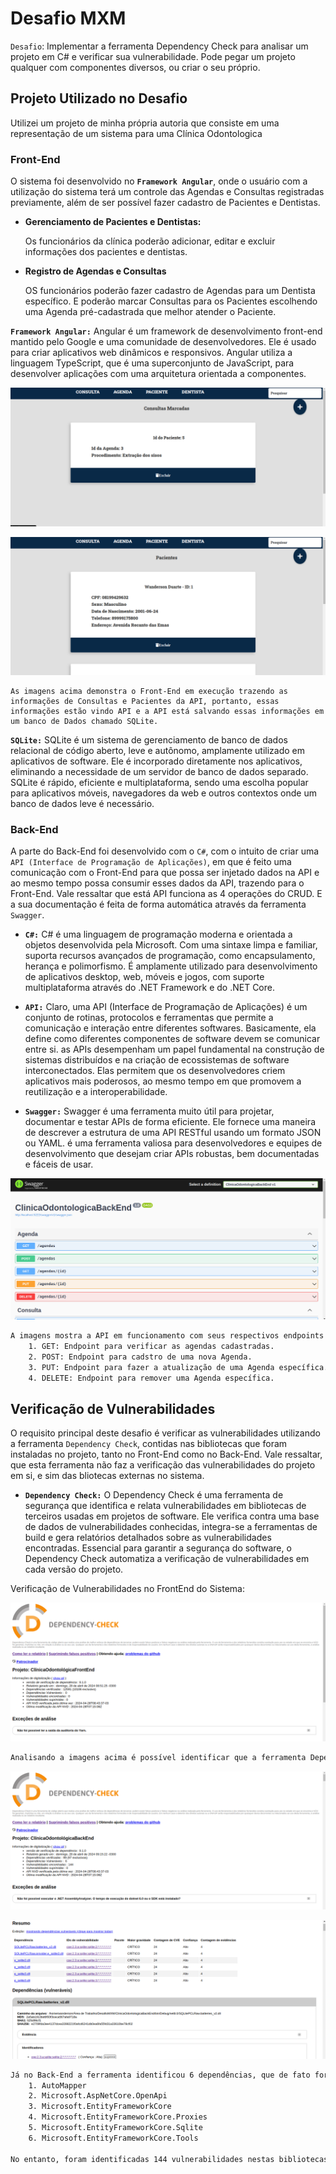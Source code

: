 # Desafio MXM

`Desafio`: Implementar a ferramenta Dependency Check para analisar um projeto em C# e verificar sua vulnerabilidade. Pode pegar um projeto qualquer com componentes diversos, ou criar o seu próprio.

## Projeto Utilizado no Desafio

Utilizei um projeto de minha própria autoria que consiste em uma representação de um sistema para uma Clínica Odontologica

### Front-End

O sistema foi desenvolvido no **`Framework Angular`**, onde o usuário com a utilização do sistema terá um controle das Agendas e Consultas registradas previamente, além de ser possível fazer cadastro de Pacientes e Dentistas.

- **Gerenciamento de Pacientes e Dentistas:**

    Os funcionários da clínica poderão adicionar, editar e excluir informações dos pacientes e dentistas.

- **Registro de Agendas e Consultas**

    OS funcionários poderão fazer cadastro de Agendas para um Dentista específico. E poderão marcar Consultas para os Pacientes escolhendo uma Agenda pré-cadastrada que melhor atender o Paciente.

**`Framework Angular:`** Angular é um framework de desenvolvimento front-end mantido pelo Google e uma comunidade de desenvolvedores. Ele é usado para criar aplicativos web dinâmicos e responsivos. Angular utiliza a linguagem TypeScript, que é uma superconjunto de JavaScript, para desenvolver aplicações com uma arquitetura orientada a componentes.

![AngularFrontEnd](ImagensProjeto/pagina_consulta.png)

![AngularFrontEnd](ImagensProjeto/pagina_paciente.png)

```
As imagens acima demonstra o Front-End em execução trazendo as informações de Consultas e Pacientes da API, portanto, essas informações estão vindo API e a API está salvando essas informações em um banco de Dados chamado SQLite. 
```

**`SQLite:`** SQLite é um sistema de gerenciamento de banco de dados relacional de código aberto, leve e autônomo, amplamente utilizado em aplicativos de software. Ele é incorporado diretamente nos aplicativos, eliminando a necessidade de um servidor de banco de dados separado. SQLite é rápido, eficiente e multiplataforma, sendo uma escolha popular para aplicativos móveis, navegadores da web e outros contextos onde um banco de dados leve é necessário.

### Back-End

A parte do Back-End foi desenvolvido com o `C#`, com o intuito de criar uma `API (Interface de Programação de Aplicações)`, em que é feito uma comunicação com o Front-End para que possa ser injetado dados na API e ao mesmo tempo possa consumir esses dados da API, trazendo para o Front-End. Vale ressaltar que está API funciona as 4 operações do CRUD. E a sua documentação é feita de forma automática através da ferramenta `Swagger`.

- **`C#:`** C# é uma linguagem de programação moderna e orientada a objetos desenvolvida pela Microsoft. Com uma sintaxe limpa e familiar, suporta recursos avançados de programação, como encapsulamento, herança e polimorfismo. É amplamente utilizado para desenvolvimento de aplicativos desktop, web, móveis e jogos, com suporte multiplataforma através do .NET Framework e do .NET Core.

- **`API:`** Claro, uma API (Interface de Programação de Aplicações) é um conjunto de rotinas, protocolos e ferramentas que permite a comunicação e interação entre diferentes softwares. Basicamente, ela define como diferentes componentes de software devem se comunicar entre si. as APIs desempenham um papel fundamental na construção de sistemas distribuídos e na criação de ecossistemas de software interconectados. Elas permitem que os desenvolvedores criem aplicativos mais poderosos, ao mesmo tempo em que promovem a reutilização e a interoperabilidade.

- **`Swagger:`** Swagger é uma ferramenta muito útil para projetar, documentar e testar APIs de forma eficiente. Ele fornece uma maneira de descrever a estrutura de uma API RESTful usando um formato JSON ou YAML. é uma ferramenta valiosa para desenvolvedores e equipes de desenvolvimento que desejam criar APIs robustas, bem documentadas e fáceis de usar.

![Swagger](ImagensProjeto/pagina_swagger.png)

```txt
A imagens mostra a API em funcionamento com seus respectivos endpoints de Agenda contendo as funcionalidades do CRUD.
    1. GET: Endpoint para verificar as agendas cadastradas.
    2. POST: Endpoint para cadstro de uma nova Agenda.
    3. PUT: Endpoint para fazer a atualização de uma Agenda específica.
    4. DELETE: Endpoint para remover uma Agenda específica.
```

## Verificação de Vulnerabilidades

O requisito principal deste desafio é verificar as vulnerabilidades utilizando a ferramenta `Dependency Check`, contidas nas bibliotecas que foram instaladas no projeto, tanto no Front-End como no Back-End. Vale ressaltar, que esta ferramenta não faz a verificação das vulnerabilidades do projeto em si, e sim das bliotecas externas no sistema.

- **`Dependency Check:`** O Dependency Check é uma ferramenta de segurança que identifica e relata vulnerabilidades em bibliotecas de terceiros usadas em projetos de software. Ele verifica contra uma base de dados de vulnerabilidades conhecidas, integra-se a ferramentas de build e gera relatórios detalhados sobre as vulnerabilidades encontradas. Essencial para garantir a segurança do software, o Dependency Check automatiza a verificação de vulnerabilidades em cada versão do projeto.

Verificação de Vulnerabilidades no FrontEnd do Sistema:

![DependencyCheckFrontEnd](ImagensProjeto/dep_check_pag_inicial_frontend.png)

```txt
Analisando a imagens acima é possível identificar que a ferramenta Dependency Check não identificou nenhum tipo vulnerabilidades no Front-End do sistema.
```

![DependencyCheckBackEnd](ImagensProjeto/dep_check_pag_inicial_backend.png)

![DependencyCheckBackEnd](ImagensProjeto/dep_check_pag_resumo_backend.png)

```txt
Já no Back-End a ferramenta identificou 6 dependências, que de fato foram instaladas 6 bibliotecas externas:
    1. AutoMapper
    2. Microsoft.AspNetCore.OpenApi
    3. Microsoft.EntityFrameworkCore
    4. Microsoft.EntityFrameworkCore.Proxies
    5. Microsoft.EntityFrameworkCore.Sqlite
    6. Microsoft.EntityFrameworkCore.Tools

No entanto, foram identificadas 144 vulnerabilidades nestas bibliotecas, isso significa que o sistema não é tão seguro, e futuramente com a utilização constante do sistema, caso ele seja implementado, pode acontecer algumas falhas, deixando as informações do banco de dados em risco. Por tanto, com o conhecimento das vulnerabilidades presentes no sistema fornecido pela ferramenta Dependency Check, o ideal a se fazer é fazer a análise detalhadamente das vulnerabilidades e consequentemente fazer a solução das mesmas.
```
